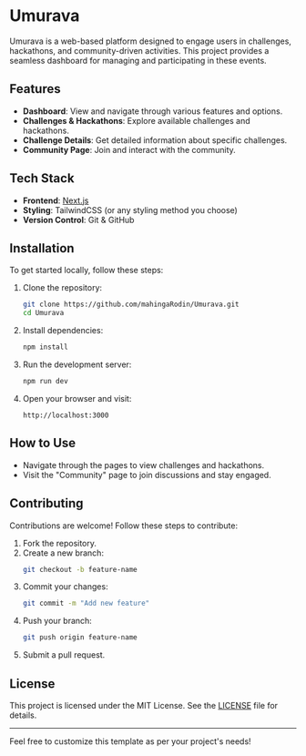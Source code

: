 # Umurava

Umurava is a web-based platform designed to engage users in challenges, hackathons, and community-driven activities. This project provides a seamless dashboard for managing and participating in these events.

## Features

- **Dashboard**: View and navigate through various features and options.
- **Challenges & Hackathons**: Explore available challenges and hackathons.
- **Challenge Details**: Get detailed information about specific challenges.
- **Community Page**: Join and interact with the community.

## Tech Stack

- **Frontend**: [Next.js](https://nextjs.org/)
- **Styling**: TailwindCSS (or any styling method you choose)
- **Version Control**: Git & GitHub

## Installation

To get started locally, follow these steps:

1. Clone the repository:

   ```bash
   git clone https://github.com/mahingaRodin/Umurava.git
   cd Umurava
   ```

2. Install dependencies:

   ```bash
   npm install
   ```

3. Run the development server:

   ```bash
   npm run dev
   ```

4. Open your browser and visit:
   ```
   http://localhost:3000
   ```

## How to Use

- Navigate through the pages to view challenges and hackathons.
- Visit the "Community" page to join discussions and stay engaged.

## Contributing

Contributions are welcome! Follow these steps to contribute:

1. Fork the repository.
2. Create a new branch:
   ```bash
   git checkout -b feature-name
   ```
3. Commit your changes:
   ```bash
   git commit -m "Add new feature"
   ```
4. Push your branch:
   ```bash
   git push origin feature-name
   ```
5. Submit a pull request.

## License

This project is licensed under the MIT License. See the [LICENSE](LICENSE) file for details.

---

Feel free to customize this template as per your project's needs!
